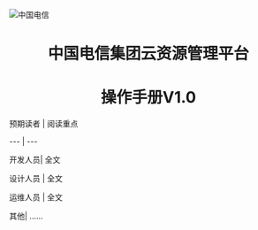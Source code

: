 ![中国电信](/images/zgdx.jpg)





# <center>中国电信集团云资源管理平台</center>
# <center>操作手册V1.0</center>

预期读者 | 阅读重点

--- | ---

 开发人员| 全文

 设计人员 | 全文

 运维人员 | 全文

 其他| ......




